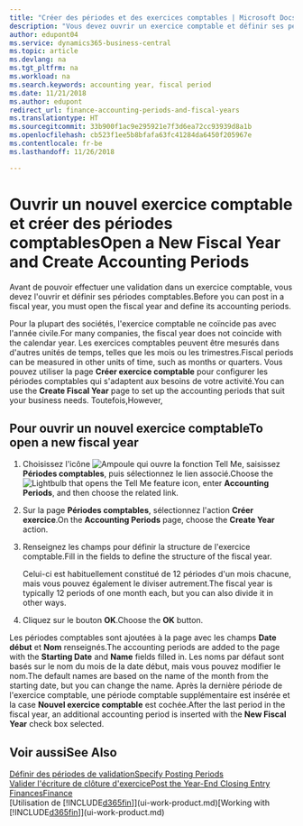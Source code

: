 ```yaml
---
title: "Créer des périodes et des exercices comptables | Microsoft Docs"
description: "Vous devez ouvrir un exercice comptable et définir ses périodes comptables avant de pouvoir y effectuer une validation."
author: edupont04
ms.service: dynamics365-business-central
ms.topic: article
ms.devlang: na
ms.tgt_pltfrm: na
ms.workload: na
ms.search.keywords: accounting year, fiscal period
ms.date: 11/21/2018
ms.author: edupont
redirect_url: finance-accounting-periods-and-fiscal-years
ms.translationtype: HT
ms.sourcegitcommit: 33b900f1ac9e295921e7f3d6ea72cc93939d8a1b
ms.openlocfilehash: cb523f1ee5b8bfafa63fc41284da6450f205967e
ms.contentlocale: fr-be
ms.lasthandoff: 11/26/2018

---
```

# <a name="open-a-new-fiscal-year-and-create-accounting-periods"></a><span data-ttu-id="26802-103">Ouvrir un nouvel exercice comptable et créer des périodes comptables</span><span class="sxs-lookup"><span data-stu-id="26802-103">Open a New Fiscal Year and Create Accounting Periods</span></span>
<span data-ttu-id="26802-104">Avant de pouvoir effectuer une validation dans un exercice comptable, vous devez l'ouvrir et définir ses périodes comptables.</span><span class="sxs-lookup"><span data-stu-id="26802-104">Before you can post in a fiscal year, you must open the fiscal year and define its accounting periods.</span></span>  

<span data-ttu-id="26802-105">Pour la plupart des sociétés, l'exercice comptable ne coïncide pas avec l'année civile.</span><span class="sxs-lookup"><span data-stu-id="26802-105">For many companies, the fiscal year does not coincide with the calendar year.</span></span> <span data-ttu-id="26802-106">Les exercices comptables peuvent être mesurés dans d'autres unités de temps, telles que les mois ou les trimestres.</span><span class="sxs-lookup"><span data-stu-id="26802-106">Fiscal periods can be measured in other units of time, such as months or quarters.</span></span> <span data-ttu-id="26802-107">Vous pouvez utiliser la page **Créer exercice comptable** pour configurer les périodes comptables qui s'adaptent aux besoins de votre activité.</span><span class="sxs-lookup"><span data-stu-id="26802-107">You can use the **Create Fiscal Year** page to set up the accounting periods that suit your business needs.</span></span> <span data-ttu-id="26802-108">Toutefois,</span><span class="sxs-lookup"><span data-stu-id="26802-108">However,</span></span>   

## <a name="to-open-a-new-fiscal-year"></a><span data-ttu-id="26802-109">Pour ouvrir un nouvel exercice comptable</span><span class="sxs-lookup"><span data-stu-id="26802-109">To open a new fiscal year</span></span>
1. <span data-ttu-id="26802-110">Choisissez l'icône ![Ampoule qui ouvre la fonction Tell Me](media/ui-search/search_small.png "Dites-moi ce que vous voulez faire"), saisissez **Périodes comptables**, puis sélectionnez le lien associé.</span><span class="sxs-lookup"><span data-stu-id="26802-110">Choose the ![Lightbulb that opens the Tell Me feature](media/ui-search/search_small.png "Tell me what you want to do") icon, enter **Accounting Periods**, and then choose the related link.</span></span>
2. <span data-ttu-id="26802-111">Sur la page **Périodes comptables**, sélectionnez l'action **Créer exercice**.</span><span class="sxs-lookup"><span data-stu-id="26802-111">On the **Accounting Periods** page, choose the **Create Year** action.</span></span>
3. <span data-ttu-id="26802-112">Renseignez les champs pour définir la structure de l'exercice comptable.</span><span class="sxs-lookup"><span data-stu-id="26802-112">Fill in the fields to define the structure of the fiscal year.</span></span>

    <span data-ttu-id="26802-113">Celui-ci est habituellement constitué de 12 périodes d'un mois chacune, mais vous pouvez également le diviser autrement.</span><span class="sxs-lookup"><span data-stu-id="26802-113">The fiscal year is typically 12 periods of one month each, but you can also divide it in other ways.</span></span>
4. <span data-ttu-id="26802-114">Cliquez sur le bouton **OK**.</span><span class="sxs-lookup"><span data-stu-id="26802-114">Choose the **OK** button.</span></span>

<span data-ttu-id="26802-115">Les périodes comptables sont ajoutées à la page avec les champs **Date début** et **Nom** renseignés.</span><span class="sxs-lookup"><span data-stu-id="26802-115">The accounting periods are added to the page with the **Starting Date** and **Name** fields filled in.</span></span> <span data-ttu-id="26802-116">Les noms par défaut sont basés sur le nom du mois de la date début, mais vous pouvez modifier le nom.</span><span class="sxs-lookup"><span data-stu-id="26802-116">The default names are based on the name of the month from the starting date, but you can change the name.</span></span> <span data-ttu-id="26802-117">Après la dernière période de l'exercice comptable, une période comptable supplémentaire est insérée et la case **Nouvel exercice comptable** est cochée.</span><span class="sxs-lookup"><span data-stu-id="26802-117">After the last period in the fiscal year, an additional accounting period is inserted with the **New Fiscal Year** check box selected.</span></span>  


## <a name="see-also"></a><span data-ttu-id="26802-118">Voir aussi</span><span class="sxs-lookup"><span data-stu-id="26802-118">See Also</span></span>
[<span data-ttu-id="26802-119">Définir des périodes de validation</span><span class="sxs-lookup"><span data-stu-id="26802-119">Specify Posting Periods</span></span>](finance-how-specify-posting-periods.md)  
[<span data-ttu-id="26802-120">Valider l'écriture de clôture d'exercice</span><span class="sxs-lookup"><span data-stu-id="26802-120">Post the Year-End Closing Entry</span></span>](year-how-post-year-end-close-entry.md)  
[<span data-ttu-id="26802-121">Finances</span><span class="sxs-lookup"><span data-stu-id="26802-121">Finance</span></span>](finance.md)  
<span data-ttu-id="26802-122">[Utilisation de [!INCLUDE[d365fin](includes/d365fin_md.md)]](ui-work-product.md)</span><span class="sxs-lookup"><span data-stu-id="26802-122">[Working with [!INCLUDE[d365fin](includes/d365fin_md.md)]](ui-work-product.md)</span></span>


